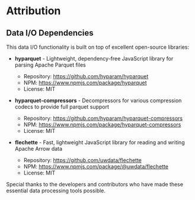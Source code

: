 # Attribution

## Data I/O Dependencies

This data I/O functionality is built on top of excellent open-source libraries:

- **hyparquet** - Lightweight, dependency-free JavaScript library for parsing Apache Parquet files
  - Repository: https://github.com/hyparam/hyparquet
  - NPM: https://www.npmjs.com/package/hyparquet
  - License: MIT

- **hyparquet-compressors** - Decompressors for various compression codecs to provide full parquet support
  - Repository: https://github.com/hyparam/hyparquet-compressors
  - NPM: https://www.npmjs.com/package/hyparquet-compressors
  - License: MIT

- **flechette** - Fast, lightweight JavaScript library for reading and writing Apache Arrow data
  - Repository: https://github.com/uwdata/flechette
  - NPM: https://www.npmjs.com/package/@uwdata/flechette
  - License: MIT

Special thanks to the developers and contributors who have made these essential data processing tools possible.
